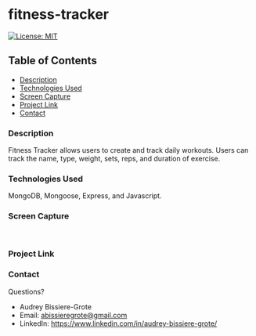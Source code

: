 # fitness-tracker
[![License: MIT](https://img.shields.io/badge/License-MIT-yellow.svg)](https://opensource.org/licenses/MIT)

## Table of Contents
* [Description](#description)
* [Technologies Used](#technologies-used)
* [Screen Capture](#Screen-Capture)
* [Project Link](#project-Link)
* [Contact](#contact)


### Description 
 Fitness Tracker allows users to create and track daily workouts. Users can track the name, type, weight, sets, reps, and duration of exercise. 

### Technologies Used
MongoDB, Mongoose, Express, and Javascript. 

### Screen Capture
<br>


### Project Link


### Contact 
Questions? 

* Audrey Bissiere-Grote
* Email: abissieregrote@gmail.com
* LinkedIn: https://www.linkedin.com/in/audrey-bissiere-grote/